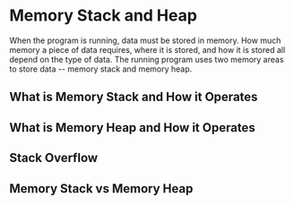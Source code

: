 # Memory Stack and Heap

When the program is running, data must be stored in memory. How much memory a piece of data requires, where it is stored, and how it is stored all depend on the type of data. The running program uses two memory areas to store data -- memory stack and memory heap.

## What is Memory Stack and How it Operates


## What is Memory Heap and How it Operates


## Stack Overflow

## Memory Stack vs Memory Heap


